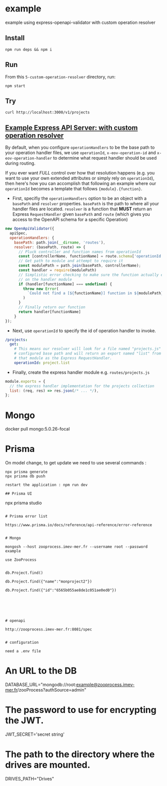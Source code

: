 # example

example using express-openapi-validator with custom operation resolver

## Install

```shell
npm run deps && npm i
```

## Run

From this `5-custom-operation-resolver` directory, run:

```shell
npm start
```

## Try

```shell
curl http://localhost:3000/v1/projects
```

## [Example Express API Server: with custom operation resolver](https://github.com/cdimascio/express-openapi-validator/tree/master/examples/5-custom-operation-resolver)

By default, when you configure `operationHandlers` to be the base path to your operation handler files, we use `operationId`, `x-eov-operation-id` and `x-eov-operation-handler` to determine what request handler should be used during routing. 

If you ever want _FULL_ control over how that resolution happens (e.g. you want to use your own extended attributes or simply rely on `operationId`), then here's how you can accomplish that following an example where our `operationId` becomes a template that follows `{module}.{function}`.

- First, specifiy the `operationHandlers` option to be an object with a `basePath` and `resolver` properties. `basePath` is the path to where all your handler files are located. `resolver` is a function that **MUST** return an Express `RequestHandler` given `basePath` and `route` (which gives you access to the OpenAPI schema for a specific Operation)

```javascript
new OpenApiValidator({
  apiSpec,
  operationHandlers: {
    basePath: path.join(__dirname, 'routes'),
    resolver: (basePath, route) => {
      // Pluck controller and function names from operationId
      const [controllerName, functionName] = route.schema['operationId'].split('.')
      // Get path to module and attempt to require it
      const modulePath = path.join(basePath, controllerName);
      const handler = require(modulePath)
      // Simplistic error checking to make sure the function actually exists
      // on the handler module
      if (handler[functionName] === undefined) {
        throw new Error(
          `Could not find a [${functionName}] function in ${modulePath} when trying to route [${route.method} ${route.expressRoute}].`
        )
      }
      // Finally return our function
      return handler[functionName]
    }
});
```
- Next, use `operationId` to specify the id of operation handler to invoke.
```yaml
/projects:
  get:
    # This means our resolver will look for a file named "projects.js" at our 
    # configured base path and will return an export named "list" from 
    # that module as the Express RequestHandler.
    operationId: project.list
```
- Finally, create the express handler module e.g. `routes/projects.js`
```javascript
module.exports = {
  // the express handler implementation for the projects collection
  list: (req, res) => res.json(/* ... */),
};
```



# Mongo
docker pull mongo:5.0.26-focal  


# Prisma 
On model change, to get update we need to use several commands :
```
npx prisma generate
npx prisma db push

restart the application : npm run dev

## Prisma UI
```
npx prisma studio
```

# Prisma error list

https://www.prisma.io/docs/reference/api-reference/error-reference


# Mongo

mongosh --host zooprocess.imev-mer.fr --username root --password example

use ZooProcess


db.Project.find()

db.Project.find({"name":"monproject2"})

db.Project.find({"id":"6565b055ae8de1c051ae0ed0"})






# openapi

http://zooprocess.imev-mer.fr:8081/spec


# configuration

need a .env file

```
# An URL to the DB
DATABASE_URL="mongodb://root:example@zooprocess.imev-mer.fr/zooProcess?authSource=admin"

# The password to use for encrypting the JWT.
JWT_SECRET='secret string'

# The path to the directory where the drives are mounted.
DRIVES_PATH="Drives"
```
